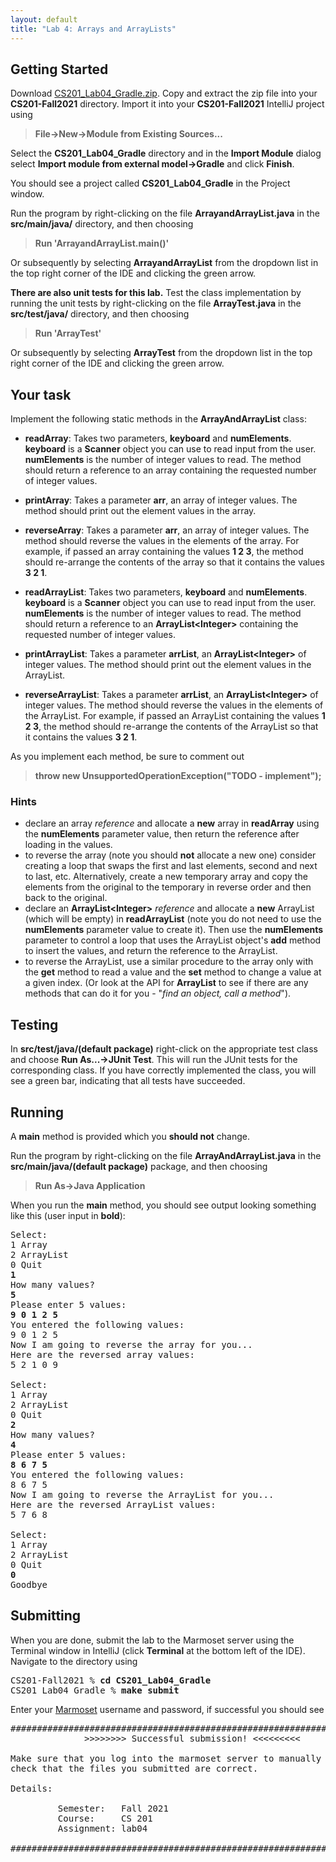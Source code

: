 ```yaml
---
layout: default
title: "Lab 4: Arrays and ArrayLists"
---
```


## Getting Started

Download [CS201\_Lab04\_Gradle.zip](CS201_Lab04_Gradle.zip). Copy and extract the zip file into your **CS201-Fall2021** directory. Import it into your **CS201-Fall2021** IntelliJ project using

> **File&rarr;New&rarr;Module from Existing Sources...**

Select the **CS201\_Lab04\_Gradle** directory and in the **Import Module** dialog select **Import module from external model&rarr;Gradle** and click **Finish**.

You should see a project called **CS201\_Lab04\_Gradle** in the Project window.

Run the program by right-clicking on the file **ArrayandArrayList.java** in the **src/main/java/** directory, and then choosing

> **Run 'ArrayandArrayList.main()'**

Or subsequently by selecting **ArrayandArrayList** from the dropdown list in the top right corner of the IDE and clicking the green arrow.

**There are also unit tests for this lab.** Test the class implementation by running the unit tests by right-clicking on the file **ArrayTest.java** in the **src/test/java/** directory, and then choosing

> **Run 'ArrayTest'**

Or subsequently by selecting **ArrayTest** from the dropdown list in the top right corner of the IDE and clicking the green arrow.

## Your task

Implement the following static methods in the **ArrayAndArrayList** class:

-   **readArray**: Takes two parameters, **keyboard** and **numElements**. **keyboard** is a **Scanner** object you can use to read input from the user. **numElements** is the number of integer values to read. The method should return a reference to an array containing the requested number of integer values.

-   **printArray**: Takes a parameter **arr**, an array of integer values. The method should print out the element values in the array.

-   **reverseArray**: Takes a parameter **arr**, an array of integer values. The method should reverse the values in the elements of the array. For example, if passed an array containing the values **1 2 3**, the method should re-arrange the contents of the array so that it contains the values **3 2 1**.

-   **readArrayList**: Takes two parameters, **keyboard** and **numElements**. **keyboard** is a **Scanner** object you can use to read input from the user. **numElements** is the number of integer values to read. The method should return a reference to an **ArrayList\<Integer\>** containing the requested number of integer values.

-   **printArrayList**: Takes a parameter **arrList**, an **ArrayList\<Integer\>** of integer values. The method should print out the element values in the ArrayList.

-   **reverseArrayList**: Takes a parameter **arrList**, an **ArrayList\<Integer\>** of integer values. The method should reverse the values in the elements of the ArrayList. For example, if passed an ArrayList containing the values **1 2 3**, the method should re-arrange the contents of the ArrayList so that it contains the values **3 2 1**.

As you implement each method, be sure to comment out

> **throw new UnsupportedOperationException("TODO - implement");**

### Hints

-   declare an array *reference* and allocate a **new** array in **readArray** using the **numElements** parameter value, then return the reference after loading in the values.
-   to reverse the array (note you should **not** allocate a new one) consider creating a loop that swaps the first and last elements, second and next to last, etc. Alternatively, create a new temporary array and copy the elements from the original to the temporary in reverse order and then back to the original.
-   declare an **ArrayList\<Integer\>** *reference* and allocate a **new** ArrayList (which will be empty) in **readArrayList** (note you do not need to use the **numElements** parameter value to create it). Then use the **numElements** parameter to control a loop that uses the ArrayList object's **add** method to insert the values, and return the reference to the ArrayList.
-   to reverse the ArrayList, use a similar procedure to the array only with the **get** method to read a value and the **set** method to change a value at a given index. (Or look at the API for **ArrayList** to see if there are any methods that can do it for you - "*find an object, call a method*").

## Testing

In **src/test/java/(default package)** right-click on the appropriate test class and choose **Run As...&rarr;JUnit Test**. This will run the JUnit tests for the corresponding class. If you have correctly implemented the class, you will see a green bar, indicating that all tests have succeeded.

## Running

A **main** method is provided which you **should not** change. 

Run the program by right-clicking on the file **ArrayAndArrayList.java** in the **src/main/java/(default package)** package, and then choosing

> **Run As&rarr;Java Application**

When you run the **main** method, you should see output looking something like this (user input in **bold**):

<pre>
Select:
1 Array
2 ArrayList
0 Quit
<b>1</b>
How many values? 
<b>5</b>
Please enter 5 values:
<b>9 0 1 2 5</b>
You entered the following values:
9 0 1 2 5 
Now I am going to reverse the array for you...
Here are the reversed array values:
5 2 1 0 9 

Select:
1 Array
2 ArrayList
0 Quit
<b>2</b>
How many values? 
<b>4</b>
Please enter 5 values:
<b>8 6 7 5</b>
You entered the following values:
8 6 7 5
Now I am going to reverse the ArrayList for you...
Here are the reversed ArrayList values:
5 7 6 8 

Select:
1 Array
2 ArrayList
0 Quit
<b>0</b>
Goodbye
</pre>

## Submitting

When you are done, submit the lab to the Marmoset server using the Terminal window in IntelliJ (click **Terminal** at the bottom left of the IDE). Navigate to the directory using

<pre>
CS201-Fall2021 % <b>cd CS201_Lab04_Gradle</b>
CS201_Lab04_Gradle % <b>make submit</b>
</pre>

Enter your [Marmoset](https://cs.ycp.edu/marmoset) username and password, if successful you should see

<pre>
######################################################################
              >>>>>>>> Successful submission! <<<<<<<<<

Make sure that you log into the marmoset server to manually
check that the files you submitted are correct.

Details:

         Semester:   Fall 2021
         Course:     CS 201
         Assignment: lab04

######################################################################
</pre>
